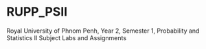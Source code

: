 # RUPP_PSII
Royal University of Phnom Penh, Year 2, Semester 1, Probability and Statistics II Subject Labs and Assignments
